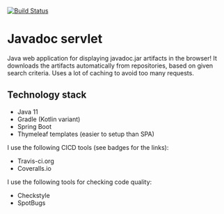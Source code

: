 [![Build Status](https://travis-ci.org/GreenT13/javadoc-servlet.svg?branch=master)](https://travis-ci.org/GreenT13/javadoc-servlet)

# Javadoc servlet
Java web application for displaying javadoc.jar artifacts in the browser! It downloads the artifacts automatically
from repositories, based on given search criteria. Uses a lot of caching to avoid too many requests.

## Technology stack
* Java 11
* Gradle (Kotlin variant)
* Spring Boot
* Thymeleaf templates (easier to setup than SPA)

I use the following CICD tools (see badges for the links):
* Travis-ci.org
* Coveralls.io

I use the following tools for checking code quality:
* Checkstyle
* SpotBugs

